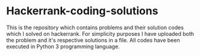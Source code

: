 # Hackerrank-coding-solutions
This is the repository which contains problems and their solution codes which I solved on hackerrank. For simplicity purposes I have uploaded both the problem and it's respective solutions in a file. All codes have been executed in Python 3 programming language.

